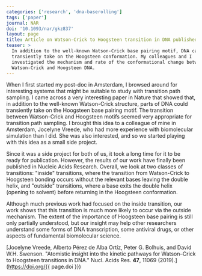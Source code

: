 ```yaml
---
categories: ['research', 'dna-baserolling']
tags: ['paper']
journal: NAR
doi: '10.1093/nar/gkz837'
layout: page
title: Article on Watson-Crick to Hoogsteen transition in DNA published
teaser: >
  In addition to the well-known Watson-Crick base pairing motif, DNA can
  transiently take on the Hoogsteen conformation. My colleagues and I
  investigated the mechanism and rate of the conformational change between
  Watson-Crick and Hoogsteen DNA.
---
```


When I first started my post-doc in Amsterdam, I browsed around for interesting systems that might be suitable to study with transition path sampling.
I came across a very interesting paper in Nature that showed that, in addition to the well-known Watson-Crick structure, parts of DNA could transiently take on the Hoogsteen base pairing motif.
The transition between Watson-Crick and Hoogsteen motifs seemed very appropriate for transition path sampling.
I brought this idea to a colleague of mine in Amsterdam, Jocelyne Vreede, who had more experience with biomolecular simulation than I did.
She was also interested, and so we started playing with this idea as a small side project.

Since it was a side project for both of us, it took a long time for it to be ready for publication.
However, the results of our work have finally been published in Nucleic Acids Research.
Overall, we look at two classes of transitions: "inside" transitions, where the transition from Watson-Crick to Hoogsteen bonding occurs without the relevant bases leaving the double helix, and "outside" transitions, where a base exits the double helix (opening to solvent) before returning in the Hoogsteen conformation.

Although much previous work had focused on the inside transition, our work shows that this transition is much more likely to occur via the outside mechanism.
The extent of the importance of Hoogsteen base pairing is still only partially understood, but our insight may help other researchers understand some forms of DNA transcription, some antiviral drugs, or other aspects of fundamental biomolecular science.

[Jocelyne Vreede, Alberto P&eacute;rez de Alba Ort&iacute;z, Peter G. Bolhuis, and David W.H. Swenson. "Atomistic insight into the kinetic pathways for Watson–Crick to Hoogsteen transitions in DNA." Nucl. Acids Res. **47**, 11069 (2019).](https://doi.org/{{ page.doi }})
